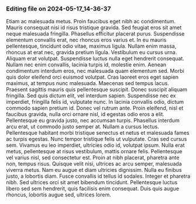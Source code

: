 
### Editing file on 2024-05-17_14-36-37

Etiam ac malesuada metus. Proin faucibus eget nibh ac condimentum. Mauris consequat nisi id risus tristique gravida. Sed feugiat eros sit amet neque malesuada fringilla. Phasellus efficitur placerat purus. Suspendisse elementum convallis erat, nec rhoncus eros varius et. In eu mauris pellentesque, tincidunt odio vitae, maximus ligula. Nullam enim massa, rhoncus at erat nec, gravida pretium ligula.
Vestibulum eu cursus urna. Aliquam erat volutpat. Suspendisse luctus nulla eget hendrerit consequat. Nullam nec enim convallis, lacinia turpis id, molestie enim. Aenean condimentum interdum eros, nec malesuada quam elementum sed. Morbi quis dolor eleifend orci euismod volutpat. Cras laoreet eros eget sapien maximus, at tempus nunc malesuada. Maecenas sed tempus lacus. Praesent sagittis mauris quis pellentesque suscipit. Donec suscipit aliquam fringilla. Sed quis dictum elit, vel interdum sapien. Suspendisse nec ex imperdiet, fringilla felis id, vulputate nunc. In lacinia convallis odio, dictum commodo sapien pretium id. Donec vel rutrum ante.
Proin eleifend, nisl et faucibus gravida, nulla orci ornare nisl, id egestas odio eros a elit. Pellentesque eu gravida justo, nec accumsan turpis. Phasellus interdum arcu erat, ut commodo justo semper at. Nullam a cursus lectus. Pellentesque habitant morbi tristique senectus et netus et malesuada fames ac turpis egestas. Nunc tempor tristique felis ut vulputate. Cras sed cursus sem. Vivamus eu leo imperdiet, ultricies odio id, volutpat ipsum. Nulla erat metus, pellentesque at risus vestibulum, mattis ornare felis. Pellentesque vel varius nisl, sed consectetur est. Proin at nibh placerat, pharetra ante non, tempus risus.
Quisque velit nisi, ultrices ac arcu semper, malesuada viverra metus. Nam eu augue et diam ultricies dignissim. Nulla eu finibus justo, a lobortis diam. Fusce convallis id tellus id sodales. Integer et pharetra nibh. Sed ultrices orci sit amet bibendum tincidunt. Pellentesque luctus libero sed sem hendrerit, quis facilisis enim consequat. Duis quis augue rhoncus, lobortis augue sed, ultrices lorem.



